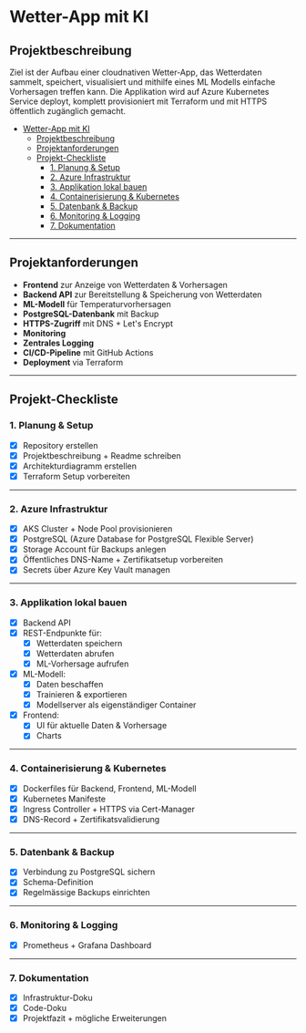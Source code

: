 # Wetter-App mit KI

## Projektbeschreibung

Ziel ist der Aufbau einer cloudnativen Wetter-App, das Wetterdaten sammelt, speichert, visualisiert und mithilfe eines ML Modells einfache Vorhersagen treffen kann. Die Applikation wird auf Azure Kubernetes Service deployt, komplett provisioniert mit Terraform und mit HTTPS öffentlich zugänglich gemacht.

- [Wetter-App mit KI](#wetter-app-mit-ki)
  - [Projektbeschreibung](#projektbeschreibung)
  - [Projektanforderungen](#projektanforderungen)
  - [Projekt-Checkliste](#projekt-checkliste)
    - [1. Planung \& Setup](#1-planung--setup)
    - [2. Azure Infrastruktur](#2-azure-infrastruktur)
    - [3. Applikation lokal bauen](#3-applikation-lokal-bauen)
    - [4. Containerisierung \& Kubernetes](#4-containerisierung--kubernetes)
    - [5. Datenbank \& Backup](#5-datenbank--backup)
    - [6. Monitoring \& Logging](#6-monitoring--logging)
    - [7. Dokumentation](#7-dokumentation)
---

## Projektanforderungen

- **Frontend** zur Anzeige von Wetterdaten & Vorhersagen
- **Backend API** zur Bereitstellung & Speicherung von Wetterdaten
- **ML-Modell** für Temperaturvorhersagen 
- **PostgreSQL-Datenbank** mit Backup
- **HTTPS-Zugriff** mit DNS + Let's Encrypt
- **Monitoring**
- **Zentrales Logging**
- **CI/CD-Pipeline** mit GitHub Actions
- **Deployment** via Terraform

---

## Projekt-Checkliste 

### 1. Planung & Setup
- [x] Repository erstellen
- [x] Projektbeschreibung + Readme schreiben
- [x] Architekturdiagramm erstellen
- [x] Terraform Setup vorbereiten

---

### 2. Azure Infrastruktur
- [x] AKS Cluster + Node Pool provisionieren
- [x] PostgreSQL (Azure Database for PostgreSQL Flexible Server)
- [x] Storage Account für Backups anlegen
- [x] Öffentliches DNS-Name + Zertifikatsetup vorbereiten
- [x] Secrets über Azure Key Vault managen

---

### 3. Applikation lokal bauen
- [x] Backend API
- [x] REST-Endpunkte für:
  - [x] Wetterdaten speichern
  - [x] Wetterdaten abrufen
  - [x] ML-Vorhersage aufrufen
- [x] ML-Modell:
  - [x] Daten beschaffen
  - [x] Trainieren & exportieren
  - [x] Modellserver als eigenständiger Container
- [x] Frontend:
  - [x] UI für aktuelle Daten & Vorhersage
  - [x] Charts

---

### 4. Containerisierung & Kubernetes
- [x] Dockerfiles für Backend, Frontend, ML-Modell
- [x] Kubernetes Manifeste
- [x] Ingress Controller + HTTPS via Cert-Manager
- [x] DNS-Record + Zertifikatsvalidierung

---

### 5. Datenbank & Backup
- [x] Verbindung zu PostgreSQL sichern 
- [x] Schema-Definition
- [x] Regelmässige Backups einrichten

---

### 6. Monitoring & Logging
- [x] Prometheus + Grafana Dashboard

---

### 7. Dokumentation
- [x] Infrastruktur-Doku
- [x] Code-Doku  
- [x] Projektfazit + mögliche Erweiterungen
